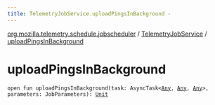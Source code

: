```yaml
---
title: TelemetryJobService.uploadPingsInBackground - 
---
```


[org.mozilla.telemetry.schedule.jobscheduler](../index.html) / [TelemetryJobService](index.html) / [uploadPingsInBackground](./upload-pings-in-background.html)

# uploadPingsInBackground

`open fun uploadPingsInBackground(task: AsyncTask<`[`Any`](https://kotlinlang.org/api/latest/jvm/stdlib/kotlin/-any/index.html)`, `[`Any`](https://kotlinlang.org/api/latest/jvm/stdlib/kotlin/-any/index.html)`, `[`Any`](https://kotlinlang.org/api/latest/jvm/stdlib/kotlin/-any/index.html)`>, parameters: JobParameters): `[`Unit`](https://kotlinlang.org/api/latest/jvm/stdlib/kotlin/-unit/index.html)